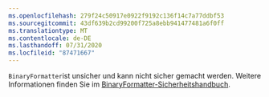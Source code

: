 ```yaml
---
ms.openlocfilehash: 279f24c50917e0922f9192c136f14c7a77ddbf53
ms.sourcegitcommit: 43df639b2cd99200f725a8ebb941477481a6f0ff
ms.translationtype: MT
ms.contentlocale: de-DE
ms.lasthandoff: 07/31/2020
ms.locfileid: "87471667"
---
```

`BinaryFormatter`ist unsicher und kann nicht sicher gemacht werden. Weitere Informationen finden Sie im [BinaryFormatter-Sicherheitshandbuch](/dotnet/standard/serialization/binaryformatter-security-guide).
